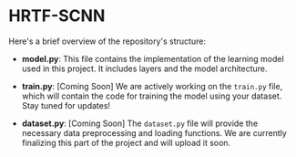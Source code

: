 # HRTF-SCNN
Here's a brief overview of the repository's structure:

- **model.py**: This file contains the implementation of the learning model used in this project. It includes layers and the model architecture.

- **train.py**: [Coming Soon] We are actively working on the `train.py` file, which will contain the code for training the model using your dataset. Stay tuned for updates!

- **dataset.py**: [Coming Soon] The `dataset.py` file will provide the necessary data preprocessing and loading functions. We are currently finalizing this part of the project and will upload it soon.
